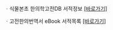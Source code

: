ㆍ식물본초 한의학고전DB 서적정보 [[바로가기]](https://mediclassics.kr/books/178)

ㆍ고전한의번역서 eBook 서적목록 [[바로가기]](https://info.mediclassics.kr/bookshelf/list/eBook/list)
